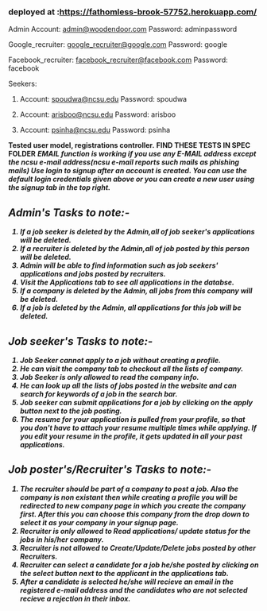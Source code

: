  ### deployed at :https://fathomless-brook-57752.herokuapp.com/

Admin Account: admin@woodendoor.com
Password: adminpassword

Google_recruiter: google_recruiter@google.com
Password: google

Facebook_recruiter: facebook_recruiter@facebook.com
Password: facebook

Seekers:

1. Account: spoudwa@ncsu.edu
   Password: spoudwa
  
2. Account: arisboo@ncsu.edu
      Password: arisboo

3. Account: psinha@ncsu.edu
      Password: psinha
      
 <b>Tested user model, registrations controller.</b>
 <b>FIND THESE TESTS IN SPEC FOLDER</b> 
 <b><I>EMAIL function is working if you use any E-MAIL address except the ncsu e-mail address(ncsu e-mail reports such mails as phishing mails)<I><b>
 Use login to signup after an account is created. You can use the default login credentials given above or you can create a new user using the signup tab in the top right.
 
 ## <b>Admin's Tasks to note:- </b>
 
 1. If a job seeker is deleted by the Admin,all of job seeker's applications will be deleted.
 2. If a recruiter is deleted by the Admin,all of job posted by this person will be deleted.
 3. Admin will be able to find information such as job seekers' applications and jobs posted by recruiters.
 4. Visit the Applications tab to see all applications in the databse.
 5. If a company is deleted by the Admin, all jobs from this company will be deleted.
 6. If a job is deleted by the Admin, all applications for this job will be deleted.
 
## <b> Job seeker's Tasks to note:- </b> 
 
 1. Job Seeker cannot apply to a job without creating a profile. 
 2. He can visit the company tab to checkout all the lists of company.
 3. Job Seeker is only allowed to read the company info.
 4. He can look up all the lists of jobs posted in the website and can search for keywords of a job in the search bar.
 5. Job seeker can submit applications for a job by clicking on the apply button next to the job posting.
 6. The resume for your application is pulled from your profile, so that you don't have to attach your resume multiple times while 
    applying. If you edit your resume in the profile, it gets updated in all your past applications.
    
## <b> Job poster's/Recruiter's Tasks to note:- </b>
 
1. The recruiter should be part of a company to post a job. Also the company is non existant then while creating a profile you will be redirected to new company page in which you create the company first. After this you can choose this company from the drop down to select it as your company in your signup page.
2. Recruiter is only allowed to Read applications/ update status for the jobs in his/her company.
3. Recruiter is not allowed to Create/Update/Delete jobs posted by other Recruiters.
4. Recruiter can select a candidate for a job he/she posted by clicking on the select button next to the applicant in the applications      tab.
5. After a candidate is selected he/she will <b>recieve an email</b> in the registered e-mail address and the candidates who are not selected      recieve a rejection in their inbox.